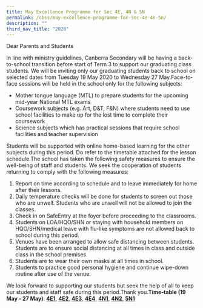 ```yaml
---
title: May Excellence Programme for Sec 4E, 4N & 5N
permalink: /cbss/may-excellence-programme-for-sec-4e-4n-5n/
description: ""
third_nav_title: "2020"
---
```


<p>Dear Parents and Students</p>
<p>In line with ministry guidelines, Canberra Secondary will be having a back-to-school transition before start of Term 3 to support our graduating class students. We will be inviting only our graduating students back to school on selected dates from Tuesday 19 May 2020 to Wednesday 27 May.Face-to-face sessions will be held in the school only for the following subjects:</p>
<ul>
<li>Mother tongue language (MTL) to prepare students for the upcoming mid-year National MTL exams</li>
<li>Coursework subjects (e.g. Art, D&amp;T, F&amp;N) where students need to use school facilities to make up for the lost time to complete their coursework</li>
<li>Science subjects which has practical sessions that require school facilities and teacher supervision</li>
</ul>
<p>Students will be supported with online home-based learning for the other subjects during this period. Do refer to the timetable attached for the lesson schedule.The school has taken the following safety measures to ensure the well-being of staff and students. We seek the cooperation of students returning to comply with the following measures:</p>
<ol>
<li>Report on time according to schedule and to leave immediately for home after their lessons.</li>
<li>Daily temperature checks will be done for students to screen out those who are unwell. Students who are unwell will not be allowed to join the classes.</li>
<li>Check in on SafeEntry at the foyer before proceeding to the classrooms.</li>
<li>Students on LOA/HQO/SHN or staying with household members on HQO/SHN/medical leave with flu-like symptoms are not allowed back to school during this period.</li>
<li>Venues have been arranged to allow safe distancing between students. Students are to ensure social distancing at all times in class and outside class in the school premises.</li>
<li>Students are to wear their own masks at all times in school.</li>
<li>Students to practice good personal hygiene and continue wipe-down routine after use of the venue.</li>
</ol>
<p>We look forward to supporting our students but seek the help of all to keep our students and staff safe during this period.Thank you.<strong>Time-table (19 May - 27 May)</strong>:&nbsp;<strong><a href="https://moe-canberrasec-staging.netlify.app/files/2020May-4E1.pdf">4E1</a></strong>,&nbsp;<strong><a href="https://moe-canberrasec-staging.netlify.app/files/2020May-4E2.pdf">4E2</a></strong>,&nbsp;<strong><a href="https://moe-canberrasec-staging.netlify.app/files/2020May-4E3.pdf">4E3</a></strong>,&nbsp;<strong><a href="https://moe-canberrasec-staging.netlify.app/files/2020May-4E4.pdf">4E4</a></strong>,&nbsp;<strong><a href="https://moe-canberrasec-staging.netlify.app/files/2020May-4N1.pdf">4N1</a></strong>,&nbsp;<strong><a href="https://moe-canberrasec-staging.netlify.app/files/2020May-4N2.pdf">4N2</a></strong>,&nbsp;<strong><a href="https://moe-canberrasec-staging.netlify.app/files/2020May-5N1.pdf">5N1</a></strong></p>